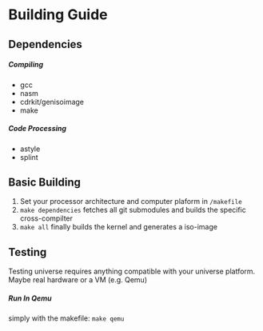 # Building Guide

## Dependencies
##### Compiling
* gcc
* nasm
* cdrkit/genisoimage
* make

##### Code Processing
* astyle
* splint

## Basic Building
1. Set your processor architecture and computer plaform in `/makefile`
2. `make dependencies` fetches all git submodules and builds the specific cross-compilter
3. `make all` finally builds the kernel and generates a iso-image

## Testing
Testing universe requires anything compatible with your universe platform. Maybe real hardware or a VM (e.g. Qemu)

##### Run In Qemu
simply with the makefile:
`make qemu`


